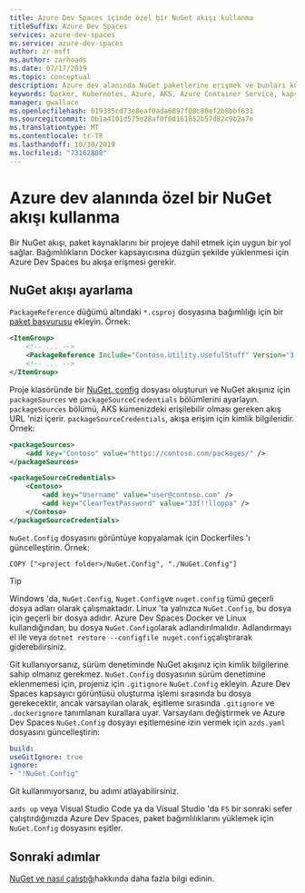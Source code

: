```yaml
---
title: Azure Dev Spaces içinde özel bir NuGet akışı kullanma
titleSuffix: Azure Dev Spaces
services: azure-dev-spaces
ms.service: azure-dev-spaces
author: zr-msft
ms.author: zarhoads
ms.date: 07/17/2019
ms.topic: conceptual
description: Azure dev alanında NuGet paketlerine erişmek ve bunları kullanmak için özel bir NuGet akışı kullanın.
keywords: Docker, Kubernetes, Azure, AKS, Azure Container Service, kapsayıcılar
manager: gwallace
ms.openlocfilehash: 019335cd73e8eaf0ada6897f08c88ef2b8bbf631
ms.sourcegitcommit: 0b1a4101d575e28af0f0d161852b57d82c9b2a7e
ms.translationtype: MT
ms.contentlocale: tr-TR
ms.lasthandoff: 10/30/2019
ms.locfileid: "73162808"
---
```

#  <a name="use-a-custom-nuget-feed-in-an-azure-dev-space"></a>Azure dev alanında özel bir NuGet akışı kullanma

Bir NuGet akışı, paket kaynaklarını bir projeye dahil etmek için uygun bir yol sağlar. Bağımlılıkların Docker kapsayıcısına düzgün şekilde yüklenmesi için Azure Dev Spaces bu akışa erişmesi gerekir.

## <a name="set-up-a-nuget-feed"></a>NuGet akışı ayarlama

`PackageReference` düğümü altındaki `*.csproj` dosyasına bağımlılığı için bir [paket başvurusu](https://docs.microsoft.com/nuget/consume-packages/package-references-in-project-files) ekleyin. Örnek:

```xml
<ItemGroup>
    <!-- ... -->
    <PackageReference Include="Contoso.Utility.UsefulStuff" Version="3.6.0" />
    <!-- ... -->
</ItemGroup>
```

Proje klasöründe bir [NuGet. config](https://docs.microsoft.com/nuget/reference/nuget-config-file) dosyası oluşturun ve NuGet akışınız için `packageSources` ve `packageSourceCredentials` bölümlerini ayarlayın. `packageSources` bölümü, AKS kümenizdeki erişilebilir olması gereken akış URL 'nizi içerir. `packageSourceCredentials`, akışa erişim için kimlik bilgileridir. Örnek:

```xml
<packageSources>
    <add key="Contoso" value="https://contoso.com/packages/" />
</packageSources>

<packageSourceCredentials>
    <Contoso>
        <add key="Username" value="user@contoso.com" />
        <add key="ClearTextPassword" value="33f!!lloppa" />
    </Contoso>
</packageSourceCredentials>
```

`NuGet.Config` dosyasını görüntüye kopyalamak için Dockerfiles 'ı güncelleştirin. Örnek:

```console
COPY ["<project folder>/NuGet.Config", "./NuGet.Config"]
```

> [!TIP]
> Windows 'da, `NuGet.Config`, `Nuget.Config`ve `nuget.config` tümü geçerli dosya adları olarak çalışmaktadır. Linux 'ta yalnızca `NuGet.Config`, bu dosya için geçerli bir dosya adıdır. Azure Dev Spaces Docker ve Linux kullandığından, bu dosya `NuGet.Config`olarak adlandırılmalıdır. Adlandırmayı el ile veya `dotnet restore --configfile nuget.config`çalıştırarak giderebilirsiniz.


Git kullanıyorsanız, sürüm denetiminde NuGet akışınız için kimlik bilgilerine sahip olmanız gerekmez. `NuGet.Config` dosyasının sürüm denetimine eklenmemesi için, projeniz için `.gitignore` `NuGet.Config` ekleyin. Azure Dev Spaces kapsayıcı görüntüsü oluşturma işlemi sırasında bu dosya gerekecektir, ancak varsayılan olarak, eşitleme sırasında `.gitignore` ve `.dockerignore` tanımlanan kurallara uyar. Varsayılanı değiştirmek ve Azure Dev Spaces `NuGet.Config` dosyayı eşitlemesine izin vermek için `azds.yaml` dosyasını güncelleştirin:

```yaml
build:
useGitIgnore: true
ignore:
- "!NuGet.Config"
```

Git kullanmıyorsanız, bu adımı atlayabilirsiniz.

`azds up` veya Visual Studio Code ya da Visual Studio 'da `F5` bir sonraki sefer çalıştırdığınızda Azure Dev Spaces, paket bağımlılıklarını yüklemek için `NuGet.Config` dosyasını eşitler.

## <a name="next-steps"></a>Sonraki adımlar

[NuGet ve nasıl çalıştığı](https://docs.microsoft.com/nuget/what-is-nuget)hakkında daha fazla bilgi edinin.